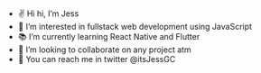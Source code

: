 - ✌ Hi hi, I’m Jess
- 👀 I’m interested in fullstack web development using JavaScript
- 📚 I’m currently learning React Native and Flutter
- 📌 I’m looking to collaborate on any project atm
- 🚀 You can reach me in twitter @itsJessGC

<!---
itsJessGC/itsJessGC is a ✨ special ✨ repository because its `README.md` (this file) appears on your GitHub profile.
You can click the Preview link to take a look at your changes.
--->
